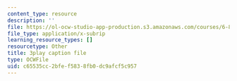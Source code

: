 ```yaml
---
content_type: resource
description: ''
file: https://ol-ocw-studio-app-production.s3.amazonaws.com/courses/6-832-underactuated-robotics-spring-2009/c65535cc2bfef5838fb0dc9afcf5c957_qtmmwILxVR4.srt
file_type: application/x-subrip
learning_resource_types: []
resourcetype: Other
title: 3play caption file
type: OCWFile
uid: c65535cc-2bfe-f583-8fb0-dc9afcf5c957
---
```

